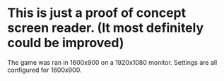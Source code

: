 # This is just a proof of concept screen reader. (It most definitely could be improved)

The game was ran in 1600x900 on a 1920x1080 monitor.
Settings are all configured for 1600x900.
